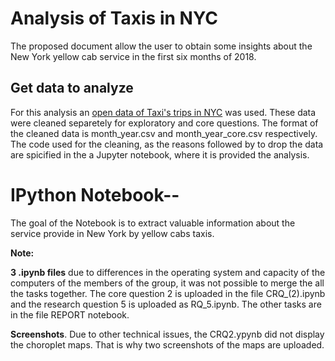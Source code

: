 
# Analysis of Taxis in NYC

The proposed document allow the user to obtain some insights about the New York yellow cab service in the first six months of 2018.
## Get data to analyze

For this analysis an [open data of Taxi's trips in NYC](http://www.nyc.gov/html/tlc/html/about/trip_record_data.shtml) was used. These data were cleaned separetely for exploratory and core questions. The format of the cleaned data is month_year.csv and month_year_core.csv respectively.  The code used for the cleaning, as the reasons followed by to drop the data are spicified in the a Jupyter notebook, where it is provided the analysis.

# IPython Notebook--

The goal of the Notebook is to extract valuable information about the service provide in New York by yellow cabs taxis.

**Note:**

**3 .ipynb files** due to differences in the operating system and capacity of the computers of the members of the group, it was not possible to merge the all the tasks together. The core question 2 is uploaded in the file CRQ_(2).ipynb and the research question 5 is uploaded as RQ_5.ipynb. The other tasks are in the file REPORT notebook.  

**Screenshots**. Due to other technical issues, the CRQ2.ypynb did not display the choroplet maps. That is why two screenshots of the maps are uploaded.

